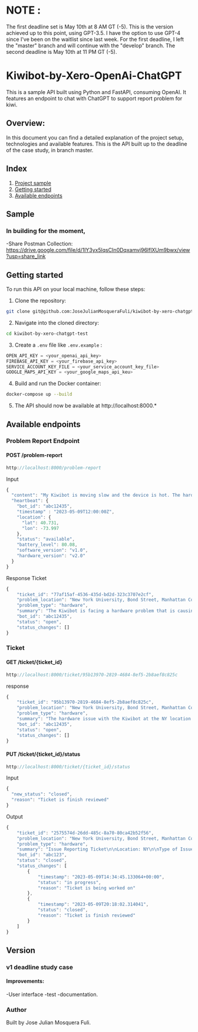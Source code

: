 # NOTE :

The first deadline set is May 10th at 8 AM GT (-5).
This is the version achieved up to this point, using GPT-3.5. I have the option to use GPT-4 since I've been on the waitlist since last week.
For the first deadline, I left the "master" branch and will continue with the "develop" branch. The second deadline is May 10th at 11 PM GT (-5).

# Kiwibot-by-Xero-OpenAi-ChatGPT

This is a sample API built using Python and FastAPI, consuming OpenAI. It features an endpoint to chat with ChatGPT to support report problem for kiwi.

## Overview:

In this document you can find a detailed explanation of the project setup, technologies and available features.
This is the API built up to the deadline of the case study, in branch master.

## Index

1. [ Project sample ](#sample)
2. [ Getting started ](#getting-started)
3. [ Available endpoints ](#available-endpoints)

## Sample

### In building for the moment,

-Share Postman Collection: https://drive.google.com/file/d/1lY3yx5lqsCIn0Dqxamvj96lflXUm9bwx/view?usp=share_link

## Getting started

To run this API on your local machine, follow these steps:

1. Clone the repository:

```bash
git clone git@github.com:JoseJulianMosqueraFuli/kiwibot-by-xero-chatgpt-test.git
```

2. Navigate into the cloned directory:

```bash
cd kiwibot-by-xero-chatgpt-test
```

3. Create a `.env` file like `.env.example` :

```python
OPEN_API_KEY = <your_openai_api_key>
FIREBASE_API_KEY = <your_firebase_api_key>
SERVICE_ACCOUNT_KEY_FILE = <your_service_account_key_file>
GOOGLE_MAPS_API_KEY = <your_google_maps_api_keu>
```

4. Build and run the Docker container:

```bash
docker-compose up --build
```

5. The API should now be available at http://localhost:8000.\*

## Available endpoints

### Problem Report Endpoint

#### POST /problem-report

```jsx
http://localhost:8000/problem-report
```

Input

```jsx
{
  "content": "My Kiwibot is moving slow and the device is hot. The hardware version is a bit old",
  "heartbeat": {
    "bot_id": "abc12435",
    "timestamp" : "2023-05-09T12:00:00Z",
    "location": {
      "lat": 40.731,
      "lon": -73.997
    },
    "status": "available",
    "battery_level": 80.08,
    "software_version": "v1.0",
    "hardware_version": "v2.0"
  }
}
```

Response Ticket

```jsx
{
    "ticket_id": "77af15af-4536-435d-bd2d-323c3707e2cf",
    "problem_location": "New York University, Bond Street, Manhattan Community Board 2, Manhattan, New York County, City of New York, New York, 10012, United States",
    "problem_type": "hardware",
    "summary": "The Kiwibot is facing a hardware problem that is causing the reduced speed and overheating. Given that the hardware version is old, it might be necessary to replace certain components or upgrade the Kiwibot to resolve the problem. Further investigation is recommended to identify the root cause of the issue.",
    "bot_id": "abc12435",
    "status": "open",
    "status_changes": []
}
```

### Ticket

#### GET /ticket/{ticket_id}

```jsx
http://localhost:8000/ticket/95b13970-2819-4684-8ef5-2b8aef8c825c
```

response

```jsx
{
    "ticket_id": "95b13970-2819-4684-8ef5-2b8aef8c825c",
    "problem_location": "New York University, Bond Street, Manhattan Community Board 2, Manhattan, New York County, City of New York, New York, 10012, United States",
    "problem_type": "hardware",
    "summary": "The hardware issue with the Kiwibot at the NY location is related to the wheels repeatedly getting stuck when attempting to navigate uneven surfaces.",
    "bot_id": "abc12435",
    "status": "open",
    "status_changes": []
}
```

#### PUT /ticket/{ticket_id}/status

```jsx
http://localhost:8000/ticket/{ticket_id}/status
```

Input

```jsx
{
  "new_status": "closed",
  "reason": "Ticket is finish reviewed"
}
```

Output

```jsx
{
    "ticket_id": "2575574d-26dd-485c-8a70-80ca42b52f56",
    "problem_location": "New York University, Bond Street, Manhattan Community Board 2, Manhattan, New York County, City of New York, New York, 10012, United States",
    "problem_type": "hardware",
    "summary": "Issue Reporting Ticket\n\nLocation: NY\n\nType of Issue: Hardware\n\nDescription of Issue: The wheels of the Kiwibot are not moving properly and are getting stuck when navigating uneven surfaces.\n\nSteps Taken to Reproduce Issue: Navigating the Kiwibot on uneven surfaces.\n\nRelevant Information: The Kiwibot is also having trouble navigating around obstacles and may require additional testing.\n\nPriority Level: High\n\nDate Submitted: [Current Date] \n\nThank you for your attention to this matter. Please let me know if any additional information is needed.",
    "bot_id": "abc123",
    "status": "closed",
    "status_changes": [
        {
            "timestamp": "2023-05-09T14:34:45.133064+00:00",
            "status": "in progress",
            "reason": "Ticket is being worked on"
        },
        {
            "timestamp": "2023-05-09T20:18:02.314041",
            "status": "closed",
            "reason": "Ticket is finish reviewed"
        }
    ]
}
```

## Version

### v1 deadline study case

#### Improvements:

-User interface
-test
-documentation.

### Author

Built by Jose Julian Mosquera Fuli.
